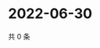 # 2022-06-30

共 0 条

<!-- BEGIN WEIBO -->
<!-- 最后更新时间 Thu Jun 30 2022 15:12:47 GMT+0800 (China Standard Time) -->

<!-- END WEIBO -->
